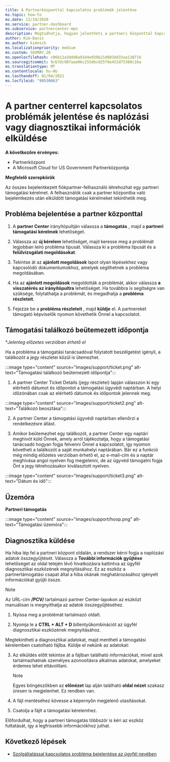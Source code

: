 ```yaml
---
title: A Partnerközponttal kapcsolatos problémák jelentése
ms.topic: how-to
ms.date: 11/19/2020
ms.service: partner-dashboard
ms.subservice: partnercenter-mpn
description: Megtudhatja, hogyan jelentheti a partneri központtal kapcsolatos problémákat, és hogyan gyűjthet diagnosztikai adatokat a partner-támogatási csapat számára.
author: Kim-Davis
ms.author: kimnich
ms.localizationpriority: medium
ms.custom: SEOMAY.20
ms.openlocfilehash: c06b11a3ddd6a91d4e939b21d603dd33aa138716
ms.sourcegitcommit: 9cb7dc98faae06c255dbc025f8e452d75380c16a
ms.translationtype: MT
ms.contentlocale: hu-HU
ms.lasthandoff: 02/04/2021
ms.locfileid: "99530663"
---
```

# <a name="how-to-report-problems-with-partner-center-and-submit-any-log-or-diagnostics-information"></a>A partner centerrel kapcsolatos problémák jelentése és naplózási vagy diagnosztikai információk elküldése

**A következőre érvényes:**

- Partnerközpont
- A Microsoft Cloud for US Government Partnerközpontja

**Megfelelő szerepkörök**

Az összes bejelentkezett fiókpartner-felhasználó létrehozhat egy partneri támogatási kérelmet. A felhasználók csak a partner központba való bejelentkezés után elküldött támogatási kérelmeket tekinthetik meg.

## <a name="report-a-problem-with-the-partner-center"></a>Probléma bejelentése a partner központtal

1. A **partner Center** irányítópultján válassza a **támogatás** , majd a **partneri támogatási kérelmek** lehetőséget.

2. Válassza az **új kérelem** lehetőséget, majd keresse meg a problémát legjobban leíró probléma típusát. Válassza ki a probléma típusát és a **felülvizsgálati megoldásokat**.

3. Tekintse át az **ajánlott megoldások** lapot olyan lépésekhez vagy kapcsolódó dokumentumokhoz, amelyek segíthetnek a probléma megoldásában.

4. Ha az **ajánlott megoldások** megoldották a problémát, akkor válassza **a visszatérés az irányítópultra** lehetőséget. Ha továbbra is segítségre van szüksége, folytathatja a problémát, és megadhatja a **probléma részleteit**.

5. Fejezze be a **probléma részleteit** , majd **küldje** el. A partnereket támogató képviselők nyomon követhetik Önnel a kapcsolatot.

## <a name="schedule-a-support-appointment"></a>Támogatási találkozó beütemezett időpontja 

**Jelenleg előzetes verzióban érhető el*

Ha a probléma a támogatási tanácsadóval folytatott beszélgetést igényli, a találkozót a jegy részletei közül is ütemezhet.

:::image type="content" source="images/support/ticket.png" alt-text="Támogatási találkozó beütemezett időpontja":::

1.  A partner Center Ticket Details (jegy részletei) lapján válasszon ki egy elérhető dátumot és időpontot a támogatási ügyvédi naptárban. A helyi időzónában csak az elérhető dátumok és időpontok jelennek meg.

:::image type="content" source="images/support/ticket2.png" alt-text="Találkozó beosztása":::

2. A partner Center a támogatási ügyvédi naptárban ellenőrzi a rendelkezésre állást.

1. Amikor beütemezhet egy találkozót, a partner Center egy naptári meghívót küld Önnek, amely arról tájékoztatja, hogy a támogatási tanácsadó hogyan fogja felvenni Önnel a kapcsolatot, így nyomon követheti a találkozót a saját munkahelyi naptárában.  Bár ez a funkció még mindig előzetes verzióban érhető el, az e-mail-cím és a naptár meghívása angol nyelven fog megjelenni, de az ügyvéd támogatni fogja Önt a jegy létrehozásakor kiválasztott nyelven.

:::image type="content" source="images/support/ticket3.png" alt-text="Dátum és idő":::

## <a name="hours-of-operation"></a>Üzemóra

**Partneri támogatás**

:::image type="content" source="images/support/hoop.png" alt-text="Támogatási üzemóra":::

## <a name="send-diagnostics"></a>Diagnosztika küldése

Ha hiba lép fel a partneri központ oldalán, a rendszer kérni fogja a naplózási adatok összegyűjtését. Válassza a **További információk gyűjtése** lehetőséget az oldal tetején lévő hivatkozásra kattintva az ügyfél diagnosztikai eszközének megnyitásához. Ez az eszköz a partnertámogatási csapat által a hiba okának meghatározásához igényelt információkat gyűjti össze. 

>[!NOTE]
>Az URL-cím **/PCV/** tartalmazó partner Center-lapokon az eszközt manuálisan is megnyithatja az adatok összegyűjtéséhez.

1. Nyissa meg a problémát tartalmazó oldalt.

2. Nyomja le a **CTRL + ALT + D** billentyűkombinációt az ügyfél diagnosztikai eszközének megnyitásához.

Megtekintheti a diagnosztikai adatokat, majd mentheti a támogatási kérelemben csatolható fájlba. Küldje el nekünk az adatokat:

3. Az elküldés előtt tekintse át a fájlban található információkat, mivel azok tartalmazhatnak személyes azonosításra alkalmas adatokat, amelyeket érdemes lehet eltávolítani.

    >[!NOTE]
    >Egyes böngészőkben az **előnézet** lap alján található **oldal nézet** szakasz üresen is megjelenhet. Ez rendben van.

4. A fájl mentéséhez kövesse a képernyőn megjelenő utasításokat.

5. Csatolja a fájlt a támogatási kérelemhez.

Előfordulhat, hogy a partneri támogatás többször is kéri az eszköz futtatását, így a legfrissebb információkhoz juthat.

## <a name="next-steps"></a>Következő lépések

- [Szolgáltatással kapcsolatos probléma bejelentése az ügyfél nevében](report-problems-on-behalf-of-a-customer.md)
